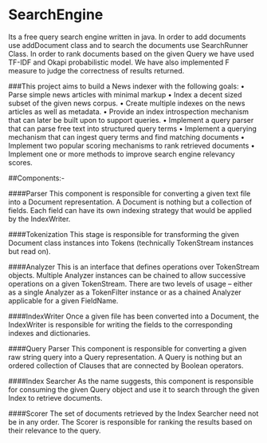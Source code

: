 # SearchEngine
Its a free query search engine written in java.
In order to add documents use addDocument class and to search the documents use SearchRunner Class.
In order to rank documents based on the given Query we have used TF-IDF and Okapi probabilistic model.
We have also implemented F measure to judge the correctness of results returned.

###This project aims to build a News indexer with the following goals:
•	Parse simple news articles with minimal markup
•	Index a decent sized subset of the given news corpus.
•	Create multiple indexes on the news articles as well as metadata.
•	Provide an index introspection mechanism that can later be built upon to support queries.
•	Implement a query parser that can parse free text into structured query terms
•	Implement a querying mechanism that can ingest query terms and find matching documents
•	Implement two popular scoring mechanisms to rank retrieved documents
•	Implement one or more methods to improve search engine relevancy scores.

##Components:-

####Parser
This component is responsible for converting a given text file into a Document representation. A Document is nothing but a collection of fields. Each field can have its own indexing strategy that would be applied by the IndexWriter.

####Tokenization
This stage is responsible for transforming the given Document class instances into Tokens (technically TokenStream instances but read on).

####Analyzer
This is an interface that defines operations over TokenStream objects. Multiple Analyzer instances can be chained to allow successive operations on a given TokenStream. There are two levels of usage – either as a single Analyzer as a TokenFilter instance or as a chained Analyzer applicable for a given FieldName.

####IndexWriter
Once a given file has been converted into a Document, the IndexWriter is responsible for writing the fields to the corresponding indexes and dictionaries. 

####Query Parser
This component is responsible for converting a given raw string query into a Query representation.  A Query is nothing but an ordered collection of Clauses that are connected by Boolean operators.

####Index Searcher
As the name suggests, this component is responsible for consuming the given Query object and use it to search through the given Index to retrieve documents. 

####Scorer
The set of documents retrieved by the Index Searcher need not be in any order. The Scorer is responsible for ranking the results based on their relevance to the query.
